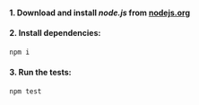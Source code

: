 #### 1. Download and install _node.js_ from [nodejs.org](https://nodejs.org/en/download/)
#### 2. Install dependencies:
```sh
npm i
```
#### 3. Run the tests:
```sh
npm test
```
